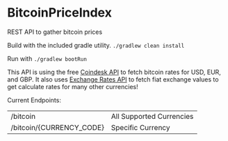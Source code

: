 # BitcoinPriceIndex
REST API to gather bitcoin prices

Build with the included gradle utility.
`./gradlew clean install`

Run with `./gradlew bootRun`

This API is using the free <a href=https://www.coindesk.com/coindesk-api>Coindesk API</a> to fetch bitcoin rates for USD, EUR, and GBP. It also uses <a href=https://exchangeratesapi.io/>Exchange Rates API</a> to fetch fiat exchange values to 
get calculate rates for many other currencies!

Current Endpoints: 
<table>
  <tr>
    <td>
      /bitcoin
    </td>
    <td>
      All Supported Currencies
    </td>
  </tr>
  <tr>
    <td>
      /bitcoin/{CURRENCY_CODE}
    </td>
    <td>
      Specific Currency
    </td>
  </tr>
</table>
